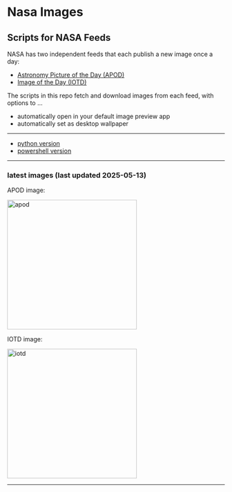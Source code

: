 # Nasa Images

## Scripts for NASA Feeds

NASA has two independent feeds that each publish a new image once a day:

- [Astronomy Picture of the Day (APOD)](https://apod.nasa.gov/apod/)
- [Image of the Day (IOTD)](https://www.nasa.gov/image-of-the-day/)

The scripts in this repo fetch and download images from each feed, with options to ...

- automatically open in your default image preview app
- automatically set as desktop wallpaper

---

- [python version](./python/README.md)
- [powershell version](./powershell/README.md)

---

### latest images (last updated 2025-05-13)

APOD image:

<a href="https://apod.nasa.gov/apod/image/2505/MilkyWayTop_Gaia_2100.jpg"><img alt="apod" src="https://apod.nasa.gov/apod/image/2505/MilkyWayTop_Gaia_2100.jpg" height="300" /></a>

IOTD image:

<a href="https://www.nasa.gov/wp-content/uploads/2025/05/pia26595orig.jpg"><img alt="iotd" src="https://www.nasa.gov/wp-content/uploads/2025/05/pia26595orig.jpg" height="300" /></a>

---
